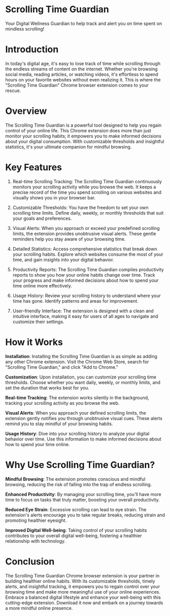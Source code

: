 # Scrolling Time Guardian

Your Digital Wellness Guardian to help track and alert you on time spent on mindless scrolling!

# Introduction

In today's digital age, it's easy to lose track of time while scrolling through the endless streams of content on the internet. Whether you're browsing social media, reading articles, or watching videos, it's effortless to spend hours on your favorite websites without even realizing it. This is where the "Scrolling Time Guardian" Chrome browser extension comes to your rescue.

# Overview

The Scrolling Time Guardian is a powerful tool designed to help you regain control of your online life. This Chrome extension does more than just monitor your scrolling habits; it empowers you to make informed decisions about your digital consumption. With customizable thresholds and insightful statistics, it's your ultimate companion for mindful browsing.

# Key Features

1. Real-time Scrolling Tracking:
The Scrolling Time Guardian continuously monitors your scrolling activity while you browse the web. It keeps a precise record of the time you spend scrolling on various websites and visually shows you in your browser bar.

2. Customizable Thresholds:
You have the freedom to set your own scrolling time limits. Define daily, weekly, or monthly thresholds that suit your goals and preferences.

3. Visual Alerts:
When you approach or exceed your predefined scrolling limits, the extension provides unobtrusive visual alerts. These gentle reminders help you stay aware of your browsing time.

4. Detailed Statistics:
Access comprehensive statistics that break down your scrolling habits. Explore which websites consume the most of your time, and gain insights into your digital behavior.

5. Productivity Reports:
The Scrolling Time Guardian compiles productivity reports to show you how your online habits change over time. Track your progress and make informed decisions about how to spend your time online more effectively.

6. Usage History:
Review your scrolling history to understand where your time has gone. Identify patterns and areas for improvement.

7. User-friendly Interface:
The extension is designed with a clean and intuitive interface, making it easy for users of all ages to navigate and customize their settings.

# How it Works

**Installation**: Installing the Scrolling Time Guardian is as simple as adding any other Chrome extension. Visit the Chrome Web Store, search for "Scrolling Time Guardian," and click "Add to Chrome."

**Customization**: Upon installation, you can customize your scrolling time thresholds. Choose whether you want daily, weekly, or monthly limits, and set the duration that works best for you.

**Real-time Tracking**: The extension works silently in the background, tracking your scrolling activity as you browse the web.

**Visual Alerts**: When you approach your defined scrolling limits, the extension gently notifies you through unobtrusive visual cues. These alerts remind you to stay mindful of your browsing habits.

**Usage History**: Dive into your scrolling history to analyze your digital behavior over time. Use this information to make informed decisions about how to spend your time online.

# Why Use Scrolling Time Guardian?

**Mindful Browsing**: The extension promotes conscious and mindful browsing, reducing the risk of falling into the trap of endless scrolling.

**Enhanced Productivity**: By managing your scrolling time, you'll have more time to focus on tasks that truly matter, boosting your overall productivity.

**Reduced Eye Strain**: Excessive scrolling can lead to eye strain. The extension's alerts encourage you to take regular breaks, reducing strain and promoting healthier eyesight.

**Improved Digital Well-being**: Taking control of your scrolling habits contributes to your overall digital well-being, fostering a healthier relationship with technology.

# Conclusion

The Scrolling Time Guardian Chrome browser extension is your partner in building healthier online habits. With its customizable thresholds, timely alerts, and insightful tracking, it empowers you to regain control over your browsing time and make more meaningful use of your online experiences. Embrace a balanced digital lifestyle and enhance your well-being with this cutting-edge extension. Download it now and embark on a journey towards a more mindful online presence.
